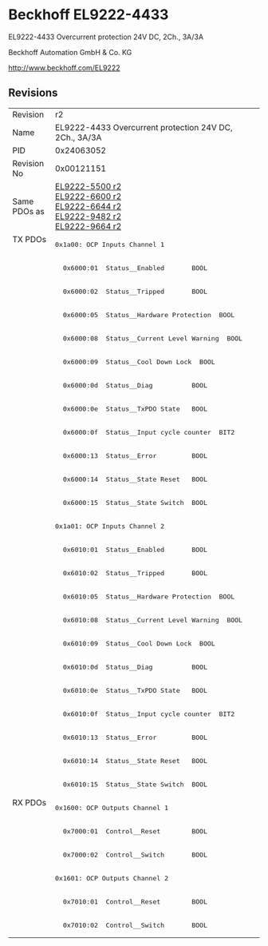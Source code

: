 # Beckhoff EL9222-4433

EL9222-4433 Overcurrent protection 24V DC, 2Ch., 3A/3A

Beckhoff Automation GmbH & Co. KG

http://www.beckhoff.com/EL9222

## Revisions
<table>
<tr >
<td>Revision</td>
<td><div class="foo">r2</div></td>
</tr>
<tr >
<td>Name</td>
<td><div class="foo">EL9222-4433 Overcurrent protection 24V DC, 2Ch., 3A/3A</div></td>
</tr>
<tr >
<td>PID</td>
<td><div class="foo">0x24063052</div></td>
</tr>
<tr >
<td>Revision No</td>
<td>0x00121151</td>
</tr>
<tr >
<td>Same PDOs as</td>
<td><a href="EL9222-5500">EL9222-5500 r2</a><br/><a href="EL9222-6600">EL9222-6600 r2</a><br/><a href="EL9222-6644">EL9222-6644 r2</a><br/><a href="EL9222-9482">EL9222-9482 r2</a><br/><a href="EL9222-9664">EL9222-9664 r2</a></td>
</tr>
<tr class="txpdo pdosection">
<td rowspan=24 valign=top>TX PDOs</td>
<td><pre>0x1a00: OCP Inputs Channel 1</pre></td>
<td></td>
</tr>
<tr class="txpdo">
<td><pre>  0x6000:01  Status__Enabled       BOOL</pre></td>
</tr>
<tr class="txpdo">
<td><pre>  0x6000:02  Status__Tripped       BOOL</pre></td>
</tr>
<tr class="txpdo">
<td><pre>  0x6000:05  Status__Hardware Protection  BOOL</pre></td>
</tr>
<tr class="txpdo">
<td><pre>  0x6000:08  Status__Current Level Warning  BOOL</pre></td>
</tr>
<tr class="txpdo">
<td><pre>  0x6000:09  Status__Cool Down Lock  BOOL</pre></td>
</tr>
<tr class="txpdo">
<td><pre>  0x6000:0d  Status__Diag          BOOL</pre></td>
</tr>
<tr class="txpdo">
<td><pre>  0x6000:0e  Status__TxPDO State   BOOL</pre></td>
</tr>
<tr class="txpdo">
<td><pre>  0x6000:0f  Status__Input cycle counter  BIT2</pre></td>
</tr>
<tr class="txpdo">
<td><pre>  0x6000:13  Status__Error         BOOL</pre></td>
</tr>
<tr class="txpdo">
<td><pre>  0x6000:14  Status__State Reset   BOOL</pre></td>
</tr>
<tr class="txpdo">
<td><pre>  0x6000:15  Status__State Switch  BOOL</pre></td>
</tr>
<tr class="txpdo pdosection">
<td><pre>0x1a01: OCP Inputs Channel 2</pre></td>
</tr>
<tr class="txpdo">
<td><pre>  0x6010:01  Status__Enabled       BOOL</pre></td>
</tr>
<tr class="txpdo">
<td><pre>  0x6010:02  Status__Tripped       BOOL</pre></td>
</tr>
<tr class="txpdo">
<td><pre>  0x6010:05  Status__Hardware Protection  BOOL</pre></td>
</tr>
<tr class="txpdo">
<td><pre>  0x6010:08  Status__Current Level Warning  BOOL</pre></td>
</tr>
<tr class="txpdo">
<td><pre>  0x6010:09  Status__Cool Down Lock  BOOL</pre></td>
</tr>
<tr class="txpdo">
<td><pre>  0x6010:0d  Status__Diag          BOOL</pre></td>
</tr>
<tr class="txpdo">
<td><pre>  0x6010:0e  Status__TxPDO State   BOOL</pre></td>
</tr>
<tr class="txpdo">
<td><pre>  0x6010:0f  Status__Input cycle counter  BIT2</pre></td>
</tr>
<tr class="txpdo">
<td><pre>  0x6010:13  Status__Error         BOOL</pre></td>
</tr>
<tr class="txpdo">
<td><pre>  0x6010:14  Status__State Reset   BOOL</pre></td>
</tr>
<tr class="txpdo">
<td><pre>  0x6010:15  Status__State Switch  BOOL</pre></td>
</tr>
<tr class="rxpdo pdosection">
<td rowspan=6 valign=top>RX PDOs</td>
<td><pre>0x1600: OCP Outputs Channel 1</pre></td>
<td></td>
</tr>
<tr class="rxpdo">
<td><pre>  0x7000:01  Control__Reset        BOOL</pre></td>
</tr>
<tr class="rxpdo">
<td><pre>  0x7000:02  Control__Switch       BOOL</pre></td>
</tr>
<tr class="rxpdo pdosection">
<td><pre>0x1601: OCP Outputs Channel 2</pre></td>
</tr>
<tr class="rxpdo">
<td><pre>  0x7010:01  Control__Reset        BOOL</pre></td>
</tr>
<tr class="rxpdo">
<td><pre>  0x7010:02  Control__Switch       BOOL</pre></td>
</tr>
</table>
